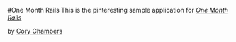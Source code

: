 #One Month Rails
This is the pinteresting sample application for [*One Month Rails*](http://onemonthrails.com)

by [Cory Chambers](http://corymchambers.com)